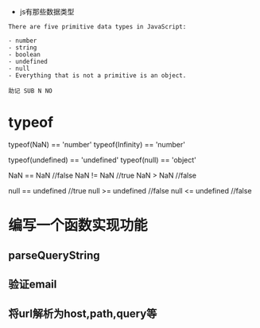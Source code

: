 - js有那些数据类型

```
There are five primitive data types in JavaScript:

- number
- string
- boolean
- undefined
- null
- Everything that is not a primitive is an object.

助记 SUB N NO
```

typeof
======

typeof(NaN) == 'number'
typeof(Infinity) == 'number'

typeof(undefined) == 'undefined'
typeof(null) == 'object'

NaN == NaN //false
NaN != NaN //true
NaN > NaN //false

null == undefined //true
null >= undefined //false
null <= undefined //false

编写一个函数实现功能
===================

parseQueryString
----------------

验证email
---------

将url解析为host,path,query等
-----------------------------
